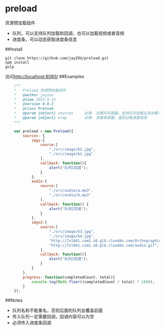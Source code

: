 # preload
资源预加载组件

 - 队列，可以支持队列加载和回调，也可以加载视频或者音频
 - 进度条，可以动态获取进度条信息

##Install

    git clone https://github.com/jayZOU/preload.git
    npm install
    gulp
    
访问[http://localhost:8080/][1]
##Examples
```js
    /**
	*	Preload 资源预加载组件
	*	@author jayzou
	*	@time 2015-9-15
	*	@version 0.0.3
	*	@class Preload
	*	@param {object}	sources		必填	加载队列容器，支持队列加载以及加载一个队列后传入回调
	*	@param {object}	wrap		必填	进度条容器，返回记载进度信息
	**/

    var preload = new Preload({
		sources: {
			imgs:{
				source:[
					"./src/image/b2.jpg",
					"./src/image/b1.jpg"
				],
				callback: function(){
					alert("队列1完成");
				}
			},
			audio:{
				source:[
					"./src/audio/a.mp3",
					"./src/audio/b.mp3"
				],
				callback: function() {
                    alert("队列2完成");
				}
			},
			imgs2:{
				source:[
					"./src/image/b3.jpg",
					"./src/image/b4.jpg",
					"http://7xl041.com1.z0.glb.clouddn.com/OrthographicCamera.png",
					"http://7xl041.com1.z0.glb.clouddn.com/audio.gif",
				],
				callback: function(){
					alert("队列3完成");
				}
			}
		},
		progress: function(completedCount, total){
			console.log(Math.floor((completedCount / total) * 100));
		}
	});
```
##Notes

 - 队列名称不能重名，否则后面的队列会覆盖前面
 - 传入队列一定需要回调，回调内容可以为空
 - 必须传入进度条回调

	
	


  [1]: http://localhost:8080/
